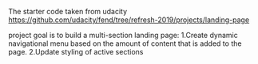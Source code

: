  The starter code taken from udacity https://github.com/udacity/fend/tree/refresh-2019/projects/landing-page

project goal is to build a multi-section landing page:
  1.Create dynamic navigational menu based on the amount of content that is added to the page.
  2.Update styling of active sections

